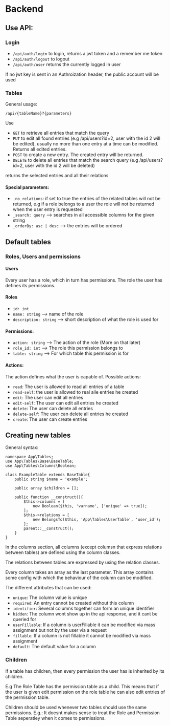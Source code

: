 # Backend



## Use API:
### Login

- ```/api/auth/login``` to login, returns a jwt token and a remember me token
- ```/api/auth/logout``` to logout
- ```/api/auth/user``` returns the currently logged in user

If no jwt key is sent in an Authroization header, the public account will be used

### Tables

General usage:

```/api/{tableName}?{parameters}```

Use 
- ```GET``` to retrieve all entries that match the query
- ```PUT``` to edit all found entries (e.g /api/users?id=2, user with the id 2 will be edited), usually no more than one entry at a time can be modified. Returns all edited entries.
- ```POST``` to create a new entry. The created entry will be returned. 
- ```DELETE``` to delete all entries that match the search query (e.g /api/users?id=2, user with the id 2 will be deleted)

returns the selected entries and all their relations

#### Special parameters:

- ```_no_relations```: if set to true the entries of the related tables will not be returned, e.g if a role belongs to a user the role will not be returned when the user entry is requested
- ```_search: query``` --> searches in all accessible columns for the given string
- ```_orderBy: asc | desc``` --> the entries will be ordered  

## Default tables

### Roles, Users and permissions


#### Users

Every user has a role, which in turn has permissions. The role the user has defines its permissions. 
#### Roles

- ```id: int```
- ```name: string``` --> name of the role
- ```description: string``` --> short description of what the role is used for

#### Permissions:

- ```action: string``` --> The action of the role (More on that later)
- ```role_id: int``` --> The role this permission belongs to
- ```table: string``` --> For which table this permission is for

#### Actions:

The action defines what the user is capable of. 
Possible actions:

- ```read```: The user is allowed to read all entries of a table
- ```read-self```: the user is allowed to real alle entries he created
- ```edit```: The user can edit all entries
- ```edit-self```: The user can edit all entries he created
- ```delete```: The user can delete all entries
- ```delete-self```: The user can delete all entries he created
- ```create```: The user can create entries

## Creating new tables

General syntax:

```
namespace App\Tables;
use App\Tables\Base\BaseTable;
use App\Tables\Columns\Boolean;

class ExampleTable extends BaseTable{
    public string $name = 'example';

    public array $children = [];

    public function __construct(){
        $this->columns = [
            new Boolean($this, 'varname', ['unique' => true]);
        ];
        $this->relations = [
            new BelongsTo($this, 'App\Tables\UserTable', 'user_id');
        ];
        parent::__construct();
    }
}
```

In the columns section, all columns (except columsn that express relations between tables) are defined using the column classes. 

The relations between tables are expressed by using the relation classes.

Every column takes an array as the last parameter. This array contains some config with which the behaviour of the column can be modified. 

The different attributes that can be used:
- ```unique```: The column value is unique
- ```required```: An entry cannot be created without this column
- ```identifier```: Several columns together can form an unique identifier
- ```hidden```: The column wont show up in the api response, and it cant be queried for
- ```userFillable```: If a column is userFillable it can be modified via mass assignment but not by the user via a request
- ```fillable```: If a column is not fillable it cannot be modified via mass assignment
- ```default```: The default value for a column
### Children

If a table has children, then every permission the user has is inherited by its children.

E.g The Role Table has the permission table as a child. This means that if the user is given edit permission on the role table he can also edit entries of the permission table. 

Children should be used whenever two tables should use the same permissions. E.g.: It doesnt makes sense to treat the Role and Permission Table seperatley when it comes to permissions.  
